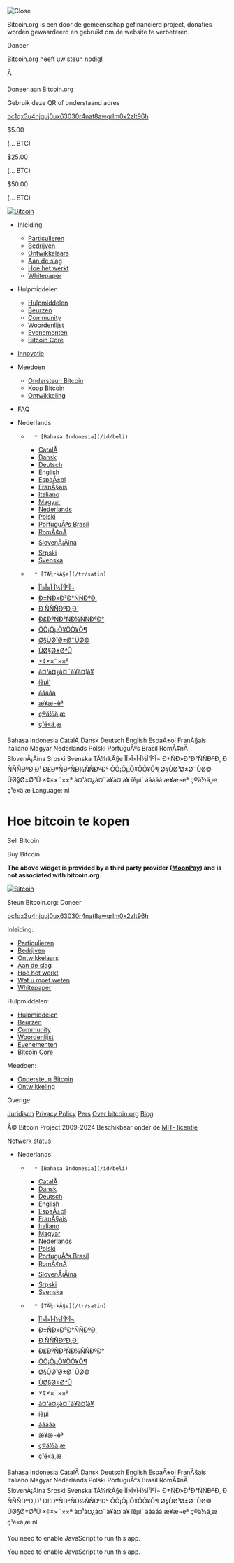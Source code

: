 ![Close](/img/icons/ico_close.svg?1716491272)

Bitcoin.org is een door de gemeenschap gefinancierd project, donaties worden
gewaardeerd en gebruikt om de website te verbeteren.

Doneer

Bitcoin.org heeft uw steun nodig!

Ã

Doneer aan Bitcoin.org

Gebruik deze QR of onderstaand adres

[ bc1qx3u4njquj0ux63030r4nat8awqrlm0x2zlt96h
](bitcoin:bc1qx3u4njquj0ux63030r4nat8awqrlm0x2zlt96h)

$5.00

(... BTC)

$25.00

(... BTC)

$50.00

(... BTC)

[![Bitcoin](/img/icons/logotop.svg?1716491272)](/nl/)

  * Inleiding
    * [Particulieren](/nl/bitcoin-voor-particulieren)
    * [Bedrijven](/nl/bitcoin-voor-bedrijven)
    * [Ontwikkelaars](https://developer.bitcoin.org/)
    * [Aan de slag](/nl/aan-de-slag)
    * [Hoe het werkt](/nl/hoe-het-werkt)
    * [Whitepaper](/nl/bitcoin-document)
  * Hulpmiddelen
    * [Hulpmiddelen](/nl/hulpmiddelen)
    * [Beurzen](/nl/beurzen)
    * [Community](/nl/community)
    * [Woordenlijst](/nl/woordenlijst)
    * [Evenementen](/nl/evenementen)
    * [Bitcoin Core](/nl/download)
  * [Innovatie](/nl/innovatie)
  * Meedoen
    * [Ondersteun Bitcoin](/nl/help-bitcoin)
    * [Koop Bitcoin](/nl/kopen)
    * [Ontwikkeling](/nl/ontwikkeling)
  * [FAQ](/nl/faq)

  * Nederlands
    *       * [Bahasa Indonesia](/id/beli)
      * [CatalÃ ](/ca/comprar)
      * [Dansk](/da/kobe)
      * [Deutsch](/de/kaufen)
      * [English](/en/buy)
      * [EspaÃ±ol](/es/comprar)
      * [FranÃ§ais](/fr/acheter)
      * [Italiano](/it/compra)
      * [Magyar](/hu/vasarlas)
      * [Nederlands](/nl/kopen)
      * [Polski](/pl/kup)
      * [PortuguÃªs Brasil](/pt_BR/compre)
      * [RomÃ¢nÄ](/ro/cumpara)
      * [SlovenÅ¡Äina](/sl/kupit)
      * [Srpski](/sr/kupi)
      * [Svenska](/sv/kop)
    *       * [TÃ¼rkÃ§e](/tr/satin)
      * [ÎÎ»Î»Î·Î½Î¹ÎºÎ¬](/el/buy)
      * [Ð±ÑÐ»Ð³Ð°ÑÑÐºÐ¸](/bg/buy)
      * [Ð ÑÑÑÐºÐ¸Ð¹](/ru/buy)
      * [Ð£ÐºÑÐ°ÑÐ½ÑÑÐºÐ°](/uk/buy)
      * [ÕÕ¡ÕµÕ¥ÖÕ¥Õ¶](/hy/buy)
      * [Ø§ÙØ¹Ø±Ø¨ÙØ©](/ar/buy)
      * [ÙØ§Ø±Ø³Û](/fa/buy)
      * [×¢××¨××ª](/he/buy)
      * [à¤¹à¤¿à¤¨à¥à¤¦à¥](/hi/buy)
      * [íêµ­ì´](/ko/buy)
      * [ááááá](/km/buy)
      * [æ¥æ¬èª](/ja/buy)
      * [ç®ä½ä¸­æ](/zh_CN/buy)
      * [ç¹é«ä¸­æ](/zh_TW/buy)

Bahasa Indonesia CatalÃ  Dansk Deutsch English EspaÃ±ol FranÃ§ais Italiano
Magyar Nederlands Polski PortuguÃªs Brasil RomÃ¢nÄ SlovenÅ¡Äina Srpski
Svenska TÃ¼rkÃ§e ÎÎ»Î»Î·Î½Î¹ÎºÎ¬ Ð±ÑÐ»Ð³Ð°ÑÑÐºÐ¸ Ð ÑÑÑÐºÐ¸Ð¹
Ð£ÐºÑÐ°ÑÐ½ÑÑÐºÐ° ÕÕ¡ÕµÕ¥ÖÕ¥Õ¶ Ø§ÙØ¹Ø±Ø¨ÙØ© ÙØ§Ø±Ø³Û ×¢××¨××ª
à¤¹à¤¿à¤¨à¥à¤¦à¥ íêµ­ì´ ááááá æ¥æ¬èª ç®ä½ä¸­æ
ç¹é«ä¸­æ Language: nl

# Hoe bitcoin te kopen

Sell Bitcoin

Buy Bitcoin

**The above widget is provided by a third party provider
([MoonPay](https://www.moonpay.com/)) and is not associated with
bitcoin.org.**

[ ![Bitcoin](/img/icons/logo-footer.svg?1716491272) ](/nl/)

Steun Bitcoin.org: Doneer

[bc1qx3u4njquj0ux63030r4nat8awqrlm0x2zlt96h](bitcoin:bc1qx3u4njquj0ux63030r4nat8awqrlm0x2zlt96h)

Inleiding:

  * [Particulieren](/nl/bitcoin-voor-particulieren)
  * [Bedrijven](/nl/bitcoin-voor-bedrijven)
  * [Ontwikkelaars](https://developer.bitcoin.org/)
  * [Aan de slag](/nl/aan-de-slag)
  * [Hoe het werkt](/nl/hoe-het-werkt)
  * [Wat u moet weten](/nl/wat-u-moet-weten)
  * [Whitepaper](/nl/bitcoin-document)

Hulpmiddelen:

  * [Hulpmiddelen](/nl/hulpmiddelen)
  * [Beurzen](/nl/beurzen)
  * [Community](/nl/community)
  * [Woordenlijst ](/nl/woordenlijst)
  * [Evenementen](/nl/evenementen)
  * [Bitcoin Core](/nl/download)

Meedoen:

  * [Ondersteun Bitcoin](/nl/help-bitcoin)
  * [Ontwikkeling](/nl/ontwikkeling)

Overige:

[Juridisch](/nl/juridisch) [Privacy Policy](/en/privacy) [Pers](/nl/pers)
[Over bitcoin.org](/nl/over-ons) [Blog](/en/blog)

Â© Bitcoin Project 2009-2024 Beschikbaar onder de [MIT-
licentie](http://opensource.org/licenses/mit-license.php)

[Netwerk status](/en/alerts)

  * Nederlands
    *       * [Bahasa Indonesia](/id/beli)
      * [CatalÃ ](/ca/comprar)
      * [Dansk](/da/kobe)
      * [Deutsch](/de/kaufen)
      * [English](/en/buy)
      * [EspaÃ±ol](/es/comprar)
      * [FranÃ§ais](/fr/acheter)
      * [Italiano](/it/compra)
      * [Magyar](/hu/vasarlas)
      * [Nederlands](/nl/kopen)
      * [Polski](/pl/kup)
      * [PortuguÃªs Brasil](/pt_BR/compre)
      * [RomÃ¢nÄ](/ro/cumpara)
      * [SlovenÅ¡Äina](/sl/kupit)
      * [Srpski](/sr/kupi)
      * [Svenska](/sv/kop)
    *       * [TÃ¼rkÃ§e](/tr/satin)
      * [ÎÎ»Î»Î·Î½Î¹ÎºÎ¬](/el/buy)
      * [Ð±ÑÐ»Ð³Ð°ÑÑÐºÐ¸](/bg/buy)
      * [Ð ÑÑÑÐºÐ¸Ð¹](/ru/buy)
      * [Ð£ÐºÑÐ°ÑÐ½ÑÑÐºÐ°](/uk/buy)
      * [ÕÕ¡ÕµÕ¥ÖÕ¥Õ¶](/hy/buy)
      * [Ø§ÙØ¹Ø±Ø¨ÙØ©](/ar/buy)
      * [ÙØ§Ø±Ø³Û](/fa/buy)
      * [×¢××¨××ª](/he/buy)
      * [à¤¹à¤¿à¤¨à¥à¤¦à¥](/hi/buy)
      * [íêµ­ì´](/ko/buy)
      * [ááááá](/km/buy)
      * [æ¥æ¬èª](/ja/buy)
      * [ç®ä½ä¸­æ](/zh_CN/buy)
      * [ç¹é«ä¸­æ](/zh_TW/buy)

Bahasa Indonesia CatalÃ  Dansk Deutsch English EspaÃ±ol FranÃ§ais Italiano
Magyar Nederlands Polski PortuguÃªs Brasil RomÃ¢nÄ SlovenÅ¡Äina Srpski
Svenska TÃ¼rkÃ§e ÎÎ»Î»Î·Î½Î¹ÎºÎ¬ Ð±ÑÐ»Ð³Ð°ÑÑÐºÐ¸ Ð ÑÑÑÐºÐ¸Ð¹
Ð£ÐºÑÐ°ÑÐ½ÑÑÐºÐ° ÕÕ¡ÕµÕ¥ÖÕ¥Õ¶ Ø§ÙØ¹Ø±Ø¨ÙØ© ÙØ§Ø±Ø³Û ×¢××¨××ª
à¤¹à¤¿à¤¨à¥à¤¦à¥ íêµ­ì´ ááááá æ¥æ¬èª ç®ä½ä¸­æ
ç¹é«ä¸­æ nl

You need to enable JavaScript to run this app.

You need to enable JavaScript to run this app.

